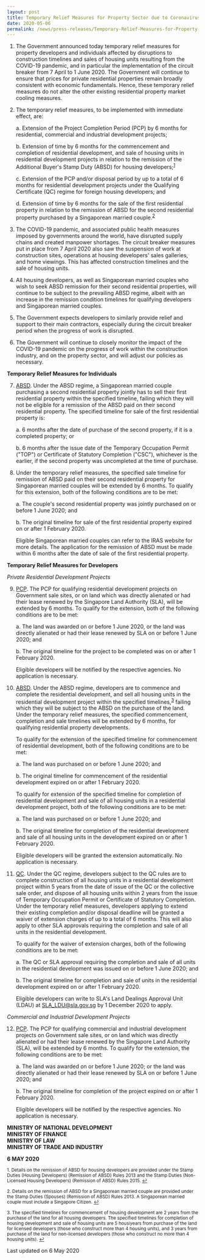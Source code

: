 ```yaml
---
layout: post
title: Temporary Relief Measures for Property Sector due to Coronavirus Disease 2019 (COVID-19) Pandemic
date: 2020-05-06
permalink: /news/press-releases/Temporary-Relief-Measures-for-Property-Sector-due-to-COVID-19-Pandemic
---
```


<ol start="1">
<li> The Government announced today temporary relief measures for property developers and individuals affected by disruptions to construction timelines and sales of housing units resulting from the COVID-19 pandemic, and in particular the implementation of the circuit breaker from 7 April to 1 June 2020. The Government will continue to ensure that prices for private residential properties remain broadly consistent with economic fundamentals. Hence, these temporary relief measures do not alter the other existing residential property market cooling measures. </li>
</ol>

<ol start="2">
<li> The temporary relief measures, to be implemented with immediate effect, are:

a. Extension of the Project Completion Period (PCP) by 6 months for residential, commercial and industrial development projects;

b. Extension of time by 6 months for the commencement and completion of residential development, and sale of housing units in residential development projects in relation to the remission of the Additional Buyer's Stamp Duty (ABSD) for housing developers;<sup><a href="#fn1" id="ref1">1</a></sup>

c. Extension of the PCP and/or disposal period by up to a total of 6 months for residential development projects under the Qualifying Certificate (QC) regime for foreign housing developers; and

d. Extension of time by 6 months for the sale of the first residential property in relation to the remission of ABSD for the second residential property purchased by a Singaporean married couple.<sup><a href="#fn2" id="ref2">2</a></sup>
</li>
</ol>

<ol start="3">
<li> The COVID-19 pandemic, and associated public health measures imposed by governments around the world, have disrupted supply chains and created manpower shortages. The circuit breaker measures put in place from 7 April 2020 also saw the suspension of work at construction sites, operations at housing developers' sales galleries, and home viewings. This has affected construction timelines and the sale of housing units. </li>
</ol>

<ol start="4">
<li> All housing developers, as well as Singaporean married couples who wish to seek ABSD remission for their second residential properties, will continue to be subject to the prevailing ABSD regime, albeit with an increase in the remission condition timelines for qualifying developers and Singaporean married couples. </li>
</ol>

<ol start="5">
<li> The Government expects developers to similarly provide relief and support to their main contractors, especially during the circuit breaker period when the progress of work is disrupted. </li>
</ol>

<ol start="6">
<li> The Government will continue to closely monitor the impact of the COVID-19 pandemic on the progress of work within the construction industry, and on the property sector, and will adjust our policies as necessary. </li>
</ol>

<b> Temporary Relief Measures for Individuals </b>

<ol start="7">
<li> <u>ABSD</u>. Under the ABSD regime, a Singaporean married couple purchasing a second residential property jointly has to sell their first residential property within the specified timeline, failing which they will not be eligible for a remission of the ABSD paid on their second residential property. The specified timeline for sale of the first residential property is:

a. 6 months after the date of purchase of the second property, if it is a completed property; or 

b. 6 months after the issue date of the Temporary Occupation Permit ("TOP") or Certificate of Statutory Completion ("CSC"), whichever is the earlier, if the second property was uncompleted at the time of purchase.  
</li>
</ol>

<ol start="8">
<li> Under the temporary relief measures, the specified sale timeline for remission of ABSD paid on their second residential property for Singaporean married couples will be extended by 6 months. To qualify for this extension, both of the following conditions are to be met:

a. The couple's second residential property was jointly purchased on or before 1 June 2020; and 

b. The original timeline for sale of the first residential property expired on or after 1 February 2020.  

Eligible Singaporean married couples can refer to the IRAS website for more details. The application for the remission of ABSD must be made within 6 months after the date of sale of the first residential property. </li>
</ol>

<b>Temporary Relief Measures for Developers</b>

<i>Private Residential Development Projects</i>

<ol start="9">
<li> <u>PCP</u>. The PCP for qualifying residential development projects on Government sale sites, or on land which was directly alienated or had their lease renewed by the Singapore Land Authority (SLA), will be extended by 6 months. To qualify for the extension, both of the following conditions are to be met:

a. The land was awarded on or before 1 June 2020, or the land was directly alienated or had their lease renewed by SLA on or before 1 June 2020; and 

b. The original timeline for the project to be completed was on or after 1 February 2020.

Eligible developers will be notified by the respective agencies. No application is necessary. </li>
</ol>

<ol start="10">
<li> <u>ABSD</u>. Under the ABSD regime, developers are to commence and complete the residential development, and sell all housing units in the residential development project within the specified timelines,<sup><a href="#fn3" id="ref3">3</a></sup> failing which they will be subject to the ABSD on the purchase of the land. Under the temporary relief measures, the specified commencement, completion and sale timelines will be extended by 6 months, for qualifying residential property developments. 

To qualify for the extension of the specified timeline for commencement of residential development, both of the following conditions are to be met:

a. The land was purchased on or before 1 June 2020; and

b. The original timeline for commencement of the residential development expired on or after 1 February 2020.

To qualify for extension of the specified timeline for completion of residential development and sale of all housing units in a residential development project, both of the following conditions are to be met:

a. The land was purchased on or before 1 June 2020; and

b. The original timeline for completion of the residential development and sale of all housing units in the development expired on or after 1 February 2020.

Eligible developers will be granted the extension automatically. No application is necessary. </li>
</ol>

<ol start="11">
<li> <u>QC</u>. Under the QC regime, developers subject to the QC rules are to complete construction of all housing units in a residential development project within 5 years from the date of issue of the QC or the collective sale order, and dispose of all housing units within 2 years from the issue of Temporary Occupation Permit or Certificate of Statutory Completion. Under the temporary relief measures, developers applying to extend their existing completion and/or disposal deadline will be granted a waiver of extension charges of up to a total of 6 months. This will also apply to other SLA approvals requiring the completion and sale of all units in the residential development.  

To qualify for the waiver of extension charges, both of the following conditions are to be met:

a. The QC or SLA approval requiring the completion and sale of all units in the residential development was issued on or before 1 June 2020; and

b. The original timeline for completion and sale of units in the residential development expired on or after 1 February 2020.

Eligible developers can write to SLA's Land Dealings Approval Unit (LDAU) at SLA_LDU@sla.gov.sg by 1 December 2020 to apply. </li>
</ol>

<i>Commercial and Industrial Development Projects</i>

<ol start="12">
<li> <u>PCP</u>. The PCP for qualifying commercial and industrial development projects on Government sale sites, or on land which was directly alienated or had their lease renewed by the Singapore Land Authority (SLA), will be extended by 6 months. To qualify for the extension, the following conditions are to be met:

a. The land was awarded on or before 1 June 2020; or the land was directly alienated or had their lease renewed by SLA on or before 1 June 2020; and 

b. The original timeline for completion of the project expired on or after 1 February 2020.

Eligible developers will be notified by the respective agencies. No application is necessary. </li>
</ol>


<b>MINISTRY OF NATIONAL DEVELOPMENT
<br>MINISTRY OF FINANCE
<br>MINISTRY OF LAW 
<br>MINISTRY OF TRADE AND INDUSTRY</b>

<b>6 MAY 2020</b>


<p><sup id="fn1">1. Details on the remission of ABSD for housing developers are provided under the Stamp Duties (Housing Developers) (Remission of ABSD) Rules 2013 and the Stamp Duties (Non-Licensed Housing Developers) (Remission of ABSD) Rules 2015. <a href="#ref1" title="Jump back to footnote 1 in the text.">↩</a></sup></p>

<p><sup id="fn2">2. Details on the remission of ABSD for a Singaporean married couple are provided under the Stamp Duties (Spouses) (Remission of ABSD) Rules 2013. A Singaporean married couple must include a Singapore Citizen. <a href="#ref2" title="Jump back to footnote 2 in the text.">↩</a></sup></p>

<p><sup id="fn3">3. The specified timelines for commencement of housing development are 2 years from the purchase of the land for all housing developers. The specified timelines for completion of housing development and sale of housing units are 5 housiyears from purchase of the land for licensed developers (those who construct more than 4 housing units), and 3 years from purchase of the land for non-licensed developers (those who construct no more than 4 housing units). <a href="#ref3" title="Jump back to footnote 3 in the text.">↩</a></sup></p>


<p class="right-side-updated">Last updated on 6 May 2020</p>
